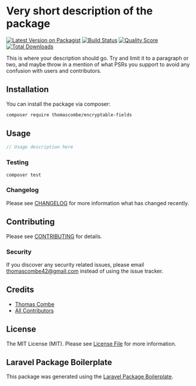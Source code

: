 # Very short description of the package

[![Latest Version on Packagist](https://img.shields.io/packagist/v/thomascombe/encryptable-fields.svg?style=flat-square)](https://packagist.org/packages/thomascombe/encryptable-fields)
[![Build Status](https://img.shields.io/travis/thomascombe/encryptable-fields/master.svg?style=flat-square)](https://travis-ci.org/thomascombe/encryptable-fields)
[![Quality Score](https://img.shields.io/scrutinizer/g/thomascombe/encryptable-fields.svg?style=flat-square)](https://scrutinizer-ci.com/g/thomascombe/encryptable-fields)
[![Total Downloads](https://img.shields.io/packagist/dt/thomascombe/encryptable-fields.svg?style=flat-square)](https://packagist.org/packages/thomascombe/encryptable-fields)

This is where your description should go. Try and limit it to a paragraph or two, and maybe throw in a mention of what PSRs you support to avoid any confusion with users and contributors.

## Installation

You can install the package via composer:

```bash
composer require thomascombe/encryptable-fields
```

## Usage

``` php
// Usage description here
```

### Testing

``` bash
composer test
```

### Changelog

Please see [CHANGELOG](CHANGELOG.md) for more information what has changed recently.

## Contributing

Please see [CONTRIBUTING](CONTRIBUTING.md) for details.

### Security

If you discover any security related issues, please email thomascombe42@gmail.com instead of using the issue tracker.

## Credits

- [Thomas Combe](https://github.com/thomascombe)
- [All Contributors](../../contributors)

## License

The MIT License (MIT). Please see [License File](LICENSE.md) for more information.

## Laravel Package Boilerplate

This package was generated using the [Laravel Package Boilerplate](https://laravelpackageboilerplate.com).